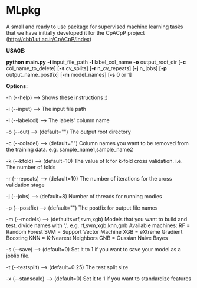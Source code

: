 # MLpkg
A small and ready to use package for supervised machine learning tasks that we have initially developed it for the CpACpP project (http://cbb1.ut.ac.ir/CpACpP/Index)


**USAGE:**

**python** **main.py** **-i** input_file_path
               **-l** label_col_name
               **-o** output_root_dir
               [**-c** col_name_to_delete]
               [**-s** cv_splits]
               [**-r** n_cv_repeats]
               [**-j** n_jobs]
               [**-p** output_name_postfix]
               [**-m** model_names]
               [**-s** 0 or 1]

**Options:**

-h  (--help) --> Shows these instructions :)

-i  (--input) --> The input file path

-l  (--labelcol) --> The labels' column name

-o  (--out) --> (default="") The output root directory

-c  (--colsdel) --> (default="") Column names you want to be removed from the
                    training data. e.g. sample_name1,sample_name2
										
-k  (--kfold) --> (default=10) The value of  k  for k-fold cross validation.
                    i.e. The number of folds
										
-r  (--repeats) --> (default=10) The number of iterations for the cross validation stage

-j  (--jobs) --> (default=8) Number of threads for running modles

-p  (--postfix) --> (default="") The postfix for output file names

-m  (--models) --> (defaults=rf,svm,xgb) Models that you want to build and test.
                    divide names with ','. e.g.  rf,svm,xgb,knn,gnb
                    Available machines:
                        RF  = Random Forest
                        SVM = Support Vector Machine
                        XGB = eXtreme Gradient Boosting
                        KNN = K-Nearest Neighbors
                        GNB = Gussian Naive Bayes
												
-s  (--save) --> (default=0) Set it to 1 if you want to save your model as a
                    joblib file.
										
-t  (--testsplit) --> (default=0.25) The test split size

-x  (--stanscale) --> (default=0) Set it to 1 if you want to standardize features

